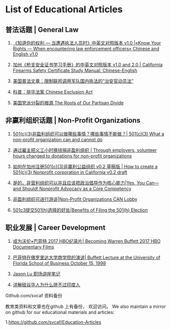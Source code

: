 # List of Educational Articles

## 普法话题 | General Law


1. [《知道你的权利 — 当遭遇执法人员时》中英文对照版本 v1.0 |«Know Your Rights — When encountering law enforcement officers» Chinese and English v1.0](https://github.com/svcaf/Education-Articles/blob/master/Articles/%E3%80%8A%E7%9F%A5%E9%81%93%E4%BD%A0%E7%9A%84%E6%9D%83%E5%88%A9%20%E2%80%94%20%E5%BD%93%E9%81%AD%E9%81%87%E6%89%A7%E6%B3%95%E4%BA%BA%E5%91%98%E6%97%B6%E3%80%8B%E4%B8%AD%E8%8B%B1%E6%96%87%E5%AF%B9%E7%85%A7%E7%89%88%E6%9C%AC%20v1.0%20%7C%C2%ABKnow%20Your%20Rights%20%E2%80%94%20When%20encountering%20law%20enforcement%20officers%C2%BB%20Chinese%20and%20English%20v1.0.md)

2. [加州《枪支安全证书学习手册》的中英文对照版本 v1.0 and 2.0 | California Firearms Safety Certificate Study Manual: Chinese-English](https://github.com/svcaf/Education-Articles/blob/master/Articles/%E5%8A%A0%E5%B7%9E%E3%80%8A%E6%9E%AA%E6%94%AF%E5%AE%89%E5%85%A8%E8%AF%81%E4%B9%A6%E5%AD%A6%E4%B9%A0%E6%89%8B%E5%86%8C%E3%80%8B%E7%9A%84%E4%B8%AD%E8%8B%B1%E6%96%87%E5%AF%B9%E7%85%A7%E7%89%88%E6%9C%AC%20v1.0%20and%202.0%20%7C%20California%20Firearms%20Safety%20Certificate%20Study%20Manual:%20Chinese-English.md)

3. [美国普法文章：限制联邦调用军队国内执法的“治安官动员法”](https://github.com/svcaf/Education-Articles/blob/master/Articles/%E7%BE%8E%E5%9B%BD%E6%99%AE%E6%B3%95%E6%96%87%E7%AB%A0%EF%BC%9A%E9%99%90%E5%88%B6%E8%81%94%E9%82%A6%E8%B0%83%E7%94%A8%E5%86%9B%E9%98%9F%E5%9B%BD%E5%86%85%E6%89%A7%E6%B3%95%E7%9A%84%E2%80%9C%E6%B2%BB%E5%AE%89%E5%AE%98%E5%8A%A8%E5%91%98%E6%B3%95%E2%80%9D.md)

4. [科普：排华法案 Chinese Exclusion Act](https://github.com/svcaf/Education-Articles/blob/master/Articles/%E7%A7%91%E6%99%AE%EF%BC%9A%E6%8E%92%E5%8D%8E%E6%B3%95%E6%A1%88%20Chinese%20Exclusion%20Act%20.md) 

5. [美国党派分裂的根源 The Roots of Our Partisan Divide](https://github.com/svcaf/Education-Articles/blob/master/Articles/%E7%BE%8E%E5%9B%BD%E5%85%9A%E6%B4%BE%E5%88%86%E8%A3%82%E7%9A%84%E6%A0%B9%E6%BA%90%20The%20Roots%20of%20Our%20Partisan%20Divide.md)



## 非赢利组织话题 | Non-Profit Organizations

1. [501(c)(3)非盈利组织可以做哪些事情？哪些事情不能做？| 501(c)(3) What a non-profit organization can and cannot do](https://github.com/svcaf/Education-Articles/blob/master/Articles/501(c)(3)%E9%9D%9E%E7%9B%88%E5%88%A9%E7%BB%84%E7%BB%87%E5%8F%AF%E4%BB%A5%E5%81%9A%E5%93%AA%E4%BA%9B%E4%BA%8B%E6%83%85%EF%BC%9F%E5%93%AA%E4%BA%9B%E4%BA%8B%E6%83%85%E4%B8%8D%E8%83%BD%E5%81%9A%EF%BC%9F%7C%20501(c)(3)%20What%20a%20non-profit%20organization%20can%20and%20cannot%20do.md)

2. [通过雇主把义工小时换钱捐非盈利组织 | Through employers, volunteer hours changed to donations for non-profit organizations](https://github.com/svcaf/Education-Articles/blob/master/Articles/%E9%80%9A%E8%BF%87%E9%9B%87%E4%B8%BB%E6%8A%8A%E4%B9%89%E5%B7%A5%E5%B0%8F%E6%97%B6%E6%8D%A2%E9%92%B1%E6%8D%90%E9%9D%9E%E7%9B%88%E5%88%A9%E7%BB%84%E7%BB%87%20%7C%20Through%20employers%2C%20volunteer%20hours%20changed%20to%20donations%20for%20non-profit%20organizations.md)

3. [如何在加州注册501(c)(3)非赢利公益组织 v0.2 草稿版 | How to create a 501(c)(3) Nonprofit corporation in California v0.2 draft](http://tinyurl.com/howto501c3)

4. [是的，非营利组织可以并且应该把政治倡导作为核心能力|Yes, You Can—and Should! Nonprofit Advocacy as a Core Competency](https://github.com/svcaf/Education-Articles/blob/master/Articles/%E6%98%AF%E7%9A%84%EF%BC%8C%E9%9D%9E%E8%90%A5%E5%88%A9%E7%BB%84%E7%BB%87%E5%8F%AF%E4%BB%A5%E5%B9%B6%E4%B8%94%E5%BA%94%E8%AF%A5%E6%8A%8A%E6%94%BF%E6%B2%BB%E5%80%A1%E5%AF%BC%E4%BD%9C%E4%B8%BA%E6%A0%B8%E5%BF%83%E8%83%BD%E5%8A%9B%7CYes%2C%20You%20Can%E2%80%94and%20Should!%20Nonprofit%20Advocacy%20as%20a%20Core%20Competency.md)

5. [非盈利组织可进行游说|Non-Profit Organizations CAN Lobby](https://github.com/svcaf/Education-Articles/blob/master/Articles/%E9%9D%9E%E7%9B%88%E5%88%A9%E7%BB%84%E7%BB%87%E5%8F%AF%E8%BF%9B%E8%A1%8C%E6%B8%B8%E8%AF%B4%7CNon-Profit%20Organizations%20CAN%20Lobby.md)

6. [501c3提交501(h)选择的好处|Benefits of Filing the 501(h) Election](https://github.com/svcaf/Education-Articles/blob/master/Articles/501c3%E6%8F%90%E4%BA%A4501(h)%E9%80%89%E6%8B%A9%E7%9A%84%E5%A5%BD%E5%A4%84%7CBenefits%20of%20Filing%20the%20501(h)%20Election.md)



## 职业发展 | Career Development 

1. [成为沃伦•巴菲特 2017 HBO纪录片| Becoming Warren Buffett 2017 HBO Documentary Films](https://github.com/svcaf/Education-Articles/blob/master/Articles/%E6%88%90%E4%B8%BA%E6%B2%83%E4%BC%A6%E2%80%A2%E5%B7%B4%E8%8F%B2%E7%89%B9%202017%20HBO%E7%BA%AA%E5%BD%95%E7%89%87%7C%20Becoming%20Warren%20Buffett%202017%20HBO%20Documentary%20Films.md)

2. [巴菲特在佛罗里达大学商学院的演讲| Buffett Lecture at the University of Florida School of Business October 15, 1998](https://github.com/svcaf/Education-Articles/blob/master/Articles/%E5%B7%B4%E8%8F%B2%E7%89%B9%E5%9C%A8%E4%BD%9B%E7%BD%97%E9%87%8C%E8%BE%BE%E5%A4%A7%E5%AD%A6%E5%95%86%E5%AD%A6%E9%99%A2%E7%9A%84%E6%BC%94%E8%AE%B2%7C%20Buffett%20Lecture%20at%20the%20University%20of%20Florida%20School%20of%20Business%20October%2015%2C%201998) 

3. [Jason Lu 职场讲座笔记](https://github.com/svcaf/Education-Articles/blob/master/Articles/Jason%20Lu%20%E8%81%8C%E5%9C%BA%E8%AE%B2%E5%BA%A7%E7%AC%94%E8%AE%B0.md)

4. [详解硅谷华人为什么拼不过印度人](https://mp.weixin.qq.com/s/rm9US1bQ8cqb4HrOkTKfZA)



Github.com/svcaf 资料备份

教育类资料和文章也在github 上有备份， 欢迎访问。 We also maintain a mirror on github for our educational materials and articles:

1.https://github.com/svcaf/Education-Articles

